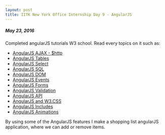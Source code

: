 ```yaml
---
layout: post
title: IITK New York Office Internship Day 9 - AngularJS 
---
```

##### *May 23, 2016*

Completed angularJS tutorials W3 school. Read every topics on it such as: 
* [AngularJS AJAX - $http](http://www.w3schools.com/angular/angular_http.asp)
* [AngularJS Tables](http://www.w3schools.com/angular/angular_tables.asp)
* [AngularJS Select](http://www.w3schools.com/angular/angular_select.asp)
* [AngularJS SQL](http://www.w3schools.com/angular/angular_sql.asp)
* [AngularJS DOM](http://www.w3schools.com/angular/angular_htmldom.asp)
* [AngularJS Events](http://www.w3schools.com/angular/angular_events.asp)
* [AngularJS Forms](http://www.w3schools.com/angular/angular_forms.asp)
* [AngularJS Validation](http://www.w3schools.com/angular/angular_validation.asp)
* [AngularJS API](http://www.w3schools.com/angular/angular_api.asp)
* [AngularJS and W3.CSS](http://www.w3schools.com/angular/angular_w3css.asp)
* [AngularJS Includes](http://www.w3schools.com/angular/angular_includes.asp)
* [AngularJS Animations](http://www.w3schools.com/angular/angular_animations.asp)

 By using some of the AngularJS features I make a shopping list angularJS application, where we can add or remove items.
